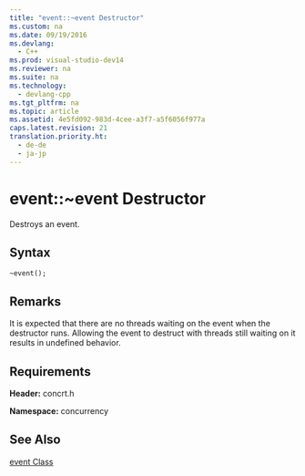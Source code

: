 ```yaml
---
title: "event::~event Destructor"
ms.custom: na
ms.date: 09/19/2016
ms.devlang: 
  - C++
ms.prod: visual-studio-dev14
ms.reviewer: na
ms.suite: na
ms.technology: 
  - devlang-cpp
ms.tgt_pltfrm: na
ms.topic: article
ms.assetid: 4e5fd092-983d-4cee-a3f7-a5f6056f977a
caps.latest.revision: 21
translation.priority.ht: 
  - de-de
  - ja-jp
---
```

# event::~event Destructor
Destroys an event.  
  
## Syntax  
  
```  
~event();  
```  
  
## Remarks  
 It is expected that there are no threads waiting on the event when the destructor runs. Allowing the event to destruct with threads still waiting on it results in undefined behavior.  
  
## Requirements  
 **Header:** concrt.h  
  
 **Namespace:** concurrency  
  
## See Also  
 [event Class](../vs140/event-Class.md)